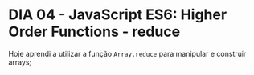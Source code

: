 # DIA 04 - JavaScript ES6: Higher Order Functions - reduce

Hoje aprendi a utilizar a função `Array.reduce` para manipular e construir arrays;
